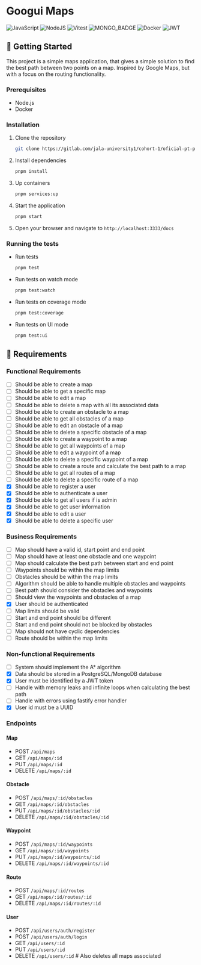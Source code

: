 # Googui Maps

![JavaScript](https://img.shields.io/badge/javascript-%23323330.svg?style=for-the-badge&logo=javascript&logoColor=%23F7DF1E)
![NodeJS](https://img.shields.io/badge/node.js-6DA55F?style=for-the-badge&logo=node.js&logoColor=white)
![Vitest](https://img.shields.io/badge/Vitest-6E9F18?logo=vitest&logoColor=fff&style=for-the-badge)
![MONGO_BADGE](https://img.shields.io/badge/MongoDB-%234ea94b.svg?style=for-the-badge&logo=mongodb&logoColor=white)
![Docker](https://img.shields.io/badge/Docker-2496ED?logo=docker&logoColor=fff&style=for-the-badge)
![JWT](https://img.shields.io/badge/JWT-black?style=for-the-badge&logo=JSON%20web%20tokens)
<!-- ![Postgres](https://img.shields.io/badge/postgres-%23316192.svg?style=for-the-badge&logo=postgresql&logoColor=white) -->

## 🚀 Getting Started

This project is a simple maps application, that gives a simple solution to find the best path between two points on a map. Inspired by Google Maps, but with a focus on the routing functionality.

### Prerequisites

- Node.js
- Docker

### Installation

1. Clone the repository

    ```bash
    git clone https://gitlab.com/jala-university1/cohort-1/oficial-pt-programa-o-4-apr-221/se-o-b/pes-de-pano
    ```

2. Install dependencies

    ```bash
    pnpm install
    ```

3. Up containers

    ```bash
    pnpm services:up
    ```

4. Start the application

    ```bash
    pnpm start
    ```

5. Open your browser and navigate to `http://localhost:3333/docs`

### Running the tests

- Run tests

    ```bash
    pnpm test
    ```

- Run tests on watch mode

    ```bash
    pnpm test:watch
    ```

- Run tests on coverage mode

    ```bash
    pnpm test:coverage
    ```

- Run tests on UI mode

    ```bash
    pnpm test:ui
    ```

## 📝 Requirements

### Functional Requirements

- [ ] Should be able to create a map
- [ ] Should be able to get a specific map
- [ ] Should be able to edit a map
- [ ] Should be able to delete a map with all its associated data
- [ ] Should be able to create an obstacle to a map
- [ ] Should be able to get all obstacles of a map
- [ ] Should be able to edit an obstacle of a map
- [ ] Should be able to delete a specific obstacle of a map
- [ ] Should be able to create a waypoint to a map
- [ ] Should be able to get all waypoints of a map
- [ ] Should be able to edit a waypoint of a map
- [ ] Should be able to delete a specific waypoint of a map
- [ ] Should be able to create a route and calculate the best path to a map
- [ ] Should be able to get all routes of a map
- [ ] Should be able to delete a specific route of a map
- [x] Should be able to register a user
- [x] Should be able to authenticate a user
- [x] Should be able to get all users if is admin
- [x] Should be able to get user information
- [x] Should be able to edit a user
- [x] Should be able to delete a specific user

### Business Requirements

- [ ] Map should have a valid id, start point and end point
- [ ] Map should have at least one obstacle and one waypoint
- [ ] Map should calculate the best path between start and end point
- [ ] Waypoints should be within the map limits
- [ ] Obstacles should be within the map limits
- [ ] Algorithm should be able to handle multiple obstacles and waypoints
- [ ] Best path should consider the obstacles and waypoints
- [ ] Should view the waypoints and obstacles of a map
- [x] User should be authenticated
- [ ] Map limits should be valid
- [ ] Start and end point should be different
- [ ] Start and end point should not be blocked by obstacles
- [ ] Map should not have cyclic dependencies
- [ ] Route should be within the map limits

### Non-functional Requirements

- [ ] System should implement the A* algorithm
- [x] Data should be stored in a PostgreSQL/MongoDB database
- [x] User must be identified by a JWT token
- [ ] Handle with memory leaks and infinite loops when calculating the best path
- [ ] Handle with errors using fastify error handler
- [x] User id must be a UUID

### Endpoints

#### Map

- POST `/api/maps`
- GET `/api/maps/:id`
- PUT `/api/maps/:id`
- DELETE `/api/maps/:id`

#### Obstacle

- POST `/api/maps/:id/obstacles`
- GET `/api/maps/:id/obstacles`
- PUT `/api/maps/:id/obstacles/:id`
- DELETE `/api/maps/:id/obstacles/:id`

#### Waypoint

- POST `/api/maps/:id/waypoints`
- GET `/api/maps/:id/waypoints`
- PUT `/api/maps/:id/waypoints/:id`
- DELETE `/api/maps/:id/waypoints/:id`

#### Route

- POST `/api/maps/:id/routes`
- GET `/api/maps/:id/routes/:id`
- DELETE `/api/maps/:id/routes/:id`

#### User

- POST `/api/users/auth/register`
- POST `/api/users/auth/login`
- GET `/api/users/:id`
- PUT `/api/users/:id`
- DELETE `/api/users/:id` # Also deletes all maps associated
